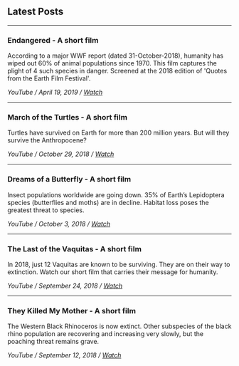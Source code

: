 ## Latest Posts
***

<!--
### A Vote for the System
India’s democracy, no matter how imperfect, is built on the back of a million sacrifices. We must save its soul from the tyranny of a divisive political agenda.

_Medium / May 11, 2019 / [Read](https://medium.com/@prabhatgarg/a-vote-for-the-system-1d0638f09bef)_

***

### The Debasing of National Data
In trying to substitute rhetoric for economic data, the government is damaging the scientific basis of planning and policymaking.

_Newslaundry Hindi / Apr 29, 2019 / [Read in Hindi](https://www.newslaundry.com/2019/04/29/economy-indian-sample-survey-office-employment-gdp-bjp)_<br/>
_Newslaundry / Apr 24, 2019 / [Read](https://www.newslaundry.com/2019/04/24/national-sample-survey-office-employment-data-gdp-imf)_

***

### The Virtual State of Facebook
What does it mean to be a citizen of social media, and how does that affect our relationship with the country that we actually live in?

_Patriot (print edition) / Apr 19, 2019 / [Read](https://drive.google.com/file/d/1P42at7B37YqQU_w4OrGTon5OU6O6l55_/view?usp=sharing)_<br/>
_Patriot (web edition) / Apr 11, 2019 / [Read](http://thepatriot.in/2019/04/11/the-virtual-state-of-facebook/)_<br/>
_Newslaundry / Apr 9, 2019 / [Read](https://www.newslaundry.com/2019/04/09/the-virtual-state-of-facebook)_

***

### Social Media is Derailing Progressive Democracies
Despite its promise of greater freedom and democratic participation, social media stifles dissent and damages our politics. 

_Newslaundry Hindi / Apr 5, 2019 / [Read in Hindi](https://www.newslaundry.com/2019/04/05/social-media-democracy-elections-trolls-bjp)_<br/>
_Newslaundry / Apr 2, 2019 / [Read](https://www.newslaundry.com/2019/04/02/social-media-is-derailing-progressive-democracies)_

***
-->
### Endangered - A short film
According to a major WWF report (dated 31-October-2018), humanity has wiped out 60% of animal populations since 1970. This film captures the plight of 4 such species in danger. Screened at the 2018 edition of 'Quotes from the Earth Film Festival'.

_YouTube / April 19, 2019 / [Watch](https://youtu.be/e80xCDhwqns)_

***

### March of the Turtles - A short film
Turtles have survived on Earth for more than 200 million years. But will they survive the Anthropocene?

_YouTube / October 29, 2018 / [Watch](https://youtu.be/wd_w1F24XP0)_

***

### Dreams of a Butterfly - A short film
Insect populations worldwide are going down. 35% of Earth’s Lepidoptera species (butterflies and moths) are in decline. Habitat loss poses the greatest threat to species.

_YouTube / October 3, 2018 / [Watch](https://youtu.be/rYgmC_oSy-o)_

***

### The Last of the Vaquitas - A short film
In 2018, just 12 Vaquitas are known to be surviving. They are on their way to extinction. Watch our short film that carries their message for humanity.

_YouTube / September 24, 2018 / [Watch](https://youtu.be/DQpGTfVGbqg)_

***

### They Killed My Mother - A short film
The Western Black Rhinoceros is now extinct. Other subspecies of the black rhino population are recovering and increasing very slowly, but the poaching threat remains grave.

_YouTube / September 12, 2018 / [Watch](https://youtu.be/XzQVmpg2stA)_
